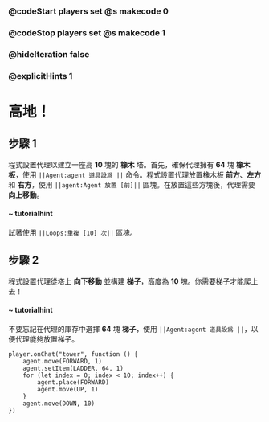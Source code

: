 ### @codeStart players set @s makecode 0
### @codeStop players set @s makecode 1

### @hideIteration false 
### @explicitHints 1


# 高地！

## 步驟 1
程式設置代理以建立一座高 **10** 塊的 **橡木** 塔。首先，確保代理擁有 **64** 塊 **橡木板**，使用 ``||Agent:agent 道具設爲 ||`` 命令。程式設置代理放置橡木板 **前方**、**左方** 和 **右方**，使用 ``||agent:Agent 放置 [前]||`` 區塊。在放置這些方塊後，代理需要 **向上移動**。

#### ~ tutorialhint 
試著使用 ``||Loops:重複 [10] 次||`` 區塊。

## 步驟 2
程式設置代理從塔上 **向下移動** 並構建 **梯子**，高度為 **10** 塊。你需要梯子才能爬上去！

#### ~ tutorialhint 
不要忘記在代理的庫存中選擇 **64** 塊 **梯子**，使用 ``||Agent:agent 道具設爲 ||``，以便代理能夠放置梯子。 


```ghost
player.onChat("tower", function () {
    agent.move(FORWARD, 1)
    agent.setItem(LADDER, 64, 1)
    for (let index = 0; index < 10; index++) {
        agent.place(FORWARD)
        agent.move(UP, 1)
    }
    agent.move(DOWN, 10)
})
```